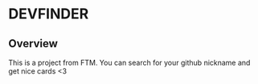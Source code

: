 # DEVFINDER

## Overview

This is a project from FTM. You can search for your github nickname and get nice cards <3
